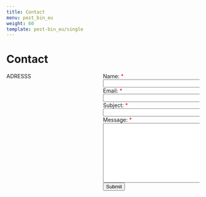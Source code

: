 ```yaml
---
title: Contact
menu: pest_bin_eu
weight: 60
template: pest-bin_eu/single
---
```

<style>
    .column {
      float: left;
      width: 50%;
    }

    .row:after {
      content: "";
      display: table;
      clear: both;
    }

    .required:after {
        content:" *";
        color: red;
    }

    .map {
        height: 400px;
        width: 90%;
    }

</style>

# Contact

<div class="row">
  <div class="column">
   <div>
    ADRESSS 

   </div>
   <br><br>
   
   <div id="map" class="map"></div>
    <script src="https://cdn.jsdelivr.net/gh/openlayers/openlayers.github.io@master/en/v6.4.3/build/ol.js"></script>
    <script type="text/javascript">
      coordinates = [11.975564, 57.691472];
      var map = new ol.Map({
        target: 'map',
        layers: [
          new ol.layer.Tile({
            source: new ol.source.OSM()
          })
        ],
        view: new ol.View({
          center: ol.proj.fromLonLat(coordinates),
          zoom: 17
        })
      });

  var marker = new ol.Feature({
      geometry: new ol.geom.Point(ol.proj.fromLonLat(coordinates))
  })
  marker.setStyle(
      new ol.style.Style({
        image: new ol.style.Icon({
          //color: 'red',
          crossOrigin: 'anonymous',
          // For Internet Explorer 11
          imgSize: [40, 40],
          src: 'https://api.tiles.mapbox.com/mapbox.js/v2.4.0/images/marker-icon.png',
        }),
      })
    );

  var marker_layer = new ol.layer.Vector({
    source: new ol.source.Vector({
         features: [marker]
     })
  });
  map.addLayer(marker_layer);
</script>

  </div>

  <div class="column">
    <form name="pest-bin-contact" method="POST" netlify-honeypot="bot-field" data-netlify="true">
      <label for="name" class="required">Name:</label><br>
        <input type="text" id="name" name="name" size="50" required><br>
      <label for="name" class="required">Email:</label><br> 
        <input type="email" id="email" name="email" size="50" required><br>
      <label for="name" class="required">Subject:</label><br> 
        <input type="text" id="subject" name="subject" size="50" required><br>
      <label for="name" class="required">Message:</label><br> 
        <textarea id="message" name="message" rows="10" cols="50" required></textarea> 
      <br>
      <input type="submit" value="Submit">
    </form>
  </div>
</div>